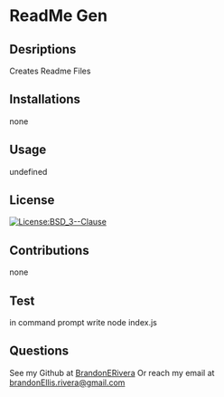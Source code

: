 # ReadMe Gen
  ## Desriptions
  Creates Readme Files
  ## Installations
  none
  ## Usage
  undefined
  ## License
  [![License:BSD_3--Clause](https://img.shields.io/badge/License-BSD_3--Clause-blue.svg)](https://opensource.org/licenses/BSD_3--Clause)
  ## Contributions
  none
  ## Test
  in command prompt write node index.js
  ## Questions
  See my Github at [BrandonERivera](https://github.com/BrandonERivera)
  Or reach my email at brandonEllis.rivera@gmail.com
